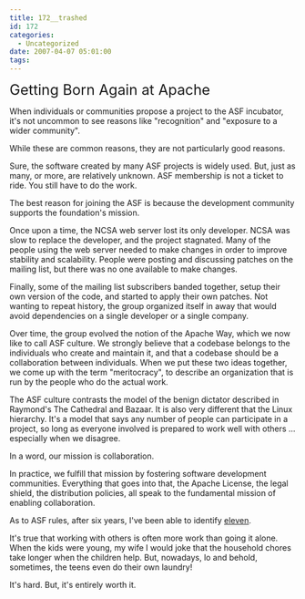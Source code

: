 ```yaml
---
title: 172__trashed
id: 172
categories:
  - Uncategorized
date: 2007-04-07 05:01:00
tags:
---
```


<span style="font-size:180%;">Getting Born Again at Apache</span>

When individuals or communities propose a project to the ASF incubator,  it's not uncommon to see reasons like "recognition" and "exposure to a wider community". 

While these are common reasons, they are not particularly good reasons.

Sure, the software created by many ASF projects is widely used. But, just as many, or more, are relatively unknown. ASF membership is not a ticket to ride. You still have to do the work. 

The best reason for joining the ASF is because the development community supports the foundation's mission. 

Once upon a time, the NCSA web server lost its only developer. NCSA was slow to replace the developer, and the project stagnated. Many of the people using the web server needed to make changes in order to improve stability and scalability. People were posting and discussing patches on the mailing list, but there was no one available to make changes. 

Finally, some of the mailing list subscribers banded together, setup their own version of the code, and started to apply their own patches. Not wanting to repeat history, the group organized itself in away that would avoid dependencies on a single developer or a single company.

Over time, the group evolved the notion of the Apache Way, which we now like to call ASF culture. We strongly believe that a codebase belongs to the individuals who create and maintain it, and that a codebase should be a collaboration between individuals. When we put these two ideas together, we come up with the term "meritocracy", to describe an organization that is run by the people who do the actual work. 

The ASF culture contrasts the model of the benign dictator described in Raymond's The Cathedral and Bazaar. It is also very different that the Linux hierarchy. It's a model that says any number of people can participate in a project, so long as everyone involved is prepared to work well with others ... especially when we disagree.

In a word, our mission is collaboration. 

In practice, we fulfill that mission by fostering software development communities. Everything that goes into that, the Apache License, the legal shield, the distribution policies, all speak to the fundamental mission of enabling collaboration. 

As to ASF rules, after six years, I've been able to identify [eleven](http://jroller.com/page/TedHusted?entry=apache_rules_002). 

It's true that working with others is often more work than going it alone. When the kids were young, my wife I would joke that the household chores take longer when the children help. But, nowadays, lo and behold, sometimes, the teens even do their own laundry!

It's hard. But, it's entirely worth it.